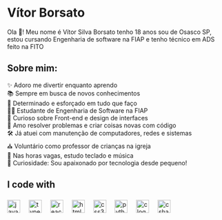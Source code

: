 <h1 align="left">Vítor Borsato</h1>



<p align="left">Ola 👋! Meu nome é Vítor Silva Borsato tenho 18 anos sou de Osasco SP, estou cursando Engenharia de software na FIAP e tenho técnico em ADS feito na FITO</p>


<h2 align="left">Sobre mim:</h2>


<p align="left">
  ✨ Adoro me divertir enquanto aprendo<br>
  📚 Sempre em busca de novos conhecimentos<br>
  🎯 Determinado e esforçado em tudo que faço<br>
  👨‍💻 Estudante de Engenharia de Software na FIAP<br>
  🎨 Curioso sobre Front-end e design de interfaces<br>
  🧠 Amo resolver problemas e criar coisas novas com código<br>
  🛠️ Já atuei com manutenção de computadores, redes e sistemas<br>
  ⛪ Voluntário como professor de crianças na igreja<br>
  🎹 Nas horas vagas, estudo teclado e música<br>
  🎲 Curiosidade: Sou apaixonado por tecnologia desde pequeno!
</p>


###

<h2 align="left">I code with</h2>

###

<div align="left">
  <img src="https://cdn.jsdelivr.net/gh/devicons/devicon/icons/javascript/javascript-original.svg" height="30" alt="javascript logo"  />
  <img width="12" />
  <img src="https://cdn.jsdelivr.net/gh/devicons/devicon/icons/typescript/typescript-original.svg" height="30" alt="typescript logo"  />
  <img width="12" />
  <img src="https://cdn.jsdelivr.net/gh/devicons/devicon/icons/react/react-original.svg" height="30" alt="react logo"  />
  <img width="12" />
  <img src="https://cdn.jsdelivr.net/gh/devicons/devicon/icons/html5/html5-original.svg" height="30" alt="html5 logo"  />
  <img width="12" />
  <img src="https://cdn.jsdelivr.net/gh/devicons/devicon/icons/css3/css3-original.svg" height="30" alt="css3 logo"  />
  <img width="12" />
  <img src="https://cdn.jsdelivr.net/gh/devicons/devicon/icons/python/python-original.svg" height="30" alt="python logo"  />
  <img width="12" />
  <img src="https://cdn.jsdelivr.net/gh/devicons/devicon/icons/c/c-original.svg" height="30" alt="c logo"  />
  <img width="12" />
  <img src="https://cdn.jsdelivr.net/gh/devicons/devicon/icons/csharp/csharp-original.svg" height="30" alt="csharp logo"  />
</div>

